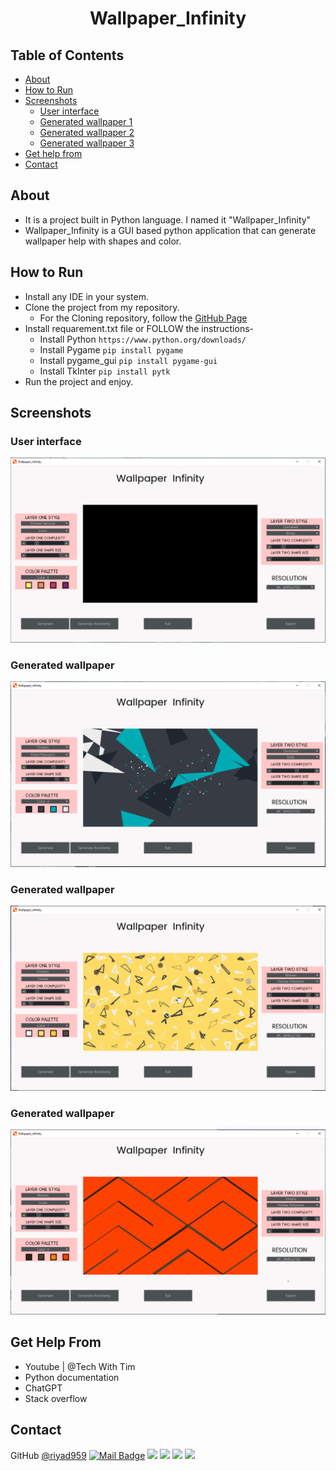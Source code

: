 <h1 align="center">Wallpaper_Infinity</h1>

## Table of Contents

- [About](#about)
- [How to Run](#how-to-run)
- [Screenshots](#screenshots)
  - [User interface](#user-interface)
  - [Generated wallpaper 1](#generated-wallpaper-1)
  - [Generated wallpaper 2](#generated-wallpaper-2)
  - [Generated wallpaper 3](#generated-wallpaper-3)
- [Get help from](#get-help-from)
- [Contact](#contact)

## About
- It is a project built in Python language. I named it "Wallpaper_Infinity"
- Wallpaper_Infinity is a GUI based python application that can generate wallpaper help with shapes and color.

## How to Run
  - Install any IDE in your system.
  - Clone the project from my repository.
    - For the Cloning repository, follow the [GitHub Page](https://docs.github.com/en/repositories/creating-and-managing-repositories/cloning-a-repository)
  - Install requarement.txt file or FOLLOW the instructions-
    - Install Python ```https://www.python.org/downloads/```
    - Install Pygame ```pip install pygame```
    - Install pygame_gui ```pip install pygame-gui```
    - Install TkInter ```pip install pytk```
  - Run the project and enjoy.


## Screenshots
  ### User interface
![User interface](/assets/screenshot/1.png)
  ### Generated wallpaper
![Generated wallpaper 1](/assets/screenshot/2.png)
  ### Generated wallpaper
![Generated wallpaper 2](/assets/screenshot/3.png)
  ### Generated wallpaper
![Generated wallpaper 3](/assets/screenshot/4.png)


## Get Help From
- Youtube | @Tech With Tim
- Python documentation
- ChatGPT
- Stack overflow

  
## Contact
GitHub [@riyad959](https://github.com/riyad959)
[![Mail Badge](https://img.shields.io/badge/riyadulislam959@gmail.com-c14438?style=for-the-badge&logo=Gmail&logoColor=white&link=riyadulislam959@gmail.com)](mailto:riyadulislam959@gmail.com)
<a href="https://discord.com/users/674847774046683157" target="_blank"><img src="https://img.shields.io/badge/riyad__959-7289DA?style=for-the-badge&logo=discord&logoColor=white" target="_blank"></a>
<a href="https://www.linkedin.com/in/riyadul-islam-11a18a28a" target="_blank"><img src="https://img.shields.io/badge/-Riyadul Islam-%230077B5?style=for-the-badge&logo=linkedin&logoColor=white" target="_blank"></a> 
<a href="https://www.twitter.com/" target="_blank"><img src="https://img.shields.io/badge/Twitter-1DA1F2?style=for-the-badge&logo=twitter&logoColor=white" target="_blank"></a>
<a href="https://www.youtube.com/@riyadsartbook" target="_blank"><img src="https://img.shields.io/badge/@riyadsartbook-FF0000?style=for-the-badge&logo=youtube&logoColor=white" target="_blank"></a>
